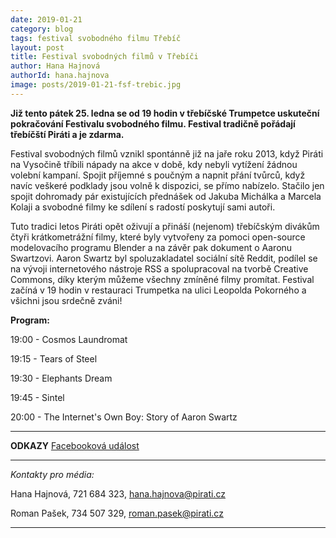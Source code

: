 ```yaml
---
date: 2019-01-21
category: blog
tags: festival svobodného filmu Třebíč 
layout: post
title: Festival svobodných filmů v Třebíči
author: Hana Hajnová
authorId: hana.hajnova    
image: posts/2019-01-21-fsf-trebic.jpg
---
```


**Již tento pátek 25. ledna se od 19 hodin v třebíčské Trumpetce uskuteční pokračování Festivalu svobodného filmu. Festival tradičně pořádají třebíčští Piráti a je zdarma.**

Festival svobodných filmů vznikl spontánně již na jaře roku 2013, když Piráti na Vysočině tříbili nápady na akce v době, kdy nebyli vytížení žádnou volební kampaní. Spojit příjemné s poučným a napnit přání tvůrců, když navíc veškeré podklady jsou volně k dispozici, se přímo nabízelo. Stačilo jen spojit dohromady pár existujících přednášek od Jakuba Michálka a Marcela Kolaji a svobodné filmy ke sdílení s radostí poskytují sami autoři. 

Tuto tradici letos Piráti opět oživují a přináší (nejenom) třebíčským divákům čtyři krátkometrážní filmy, které byly vytvořeny za pomoci open-source modelovacího programu Blender a na závěr pak dokument o Aaronu Swartzovi. Aaron Swartz byl spoluzakladatel sociální sítě Reddit, podílel se na vývoji internetového nástroje RSS a spolupracoval na tvorbě Creative Commons, díky kterým můžeme všechny zmíněné filmy promítat. Festival začíná v 19 hodin v restauraci Trumpetka na ulici Leopolda Pokorného a všichni jsou srdečně zváni!

**Program:**

19:00 - Cosmos Laundromat

19:15 - Tears of Steel

19:30 - Elephants Dream

19:45 - Sintel

20:00 - The Internet's Own Boy: Story of Aaron Swartz

---
**ODKAZY**
[Facebooková událost](https://www.facebook.com/events/299475400911853/)

---

*Kontakty pro média:*

Hana Hajnová, 721 684 323, hana.hajnova@pirati.cz

Roman Pašek, 734 507 329, roman.pasek@pirati.cz

---
